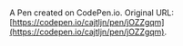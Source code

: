 # 

A Pen created on CodePen.io. Original URL: [https://codepen.io/cajtljn/pen/jOZZgqm](https://codepen.io/cajtljn/pen/jOZZgqm).

